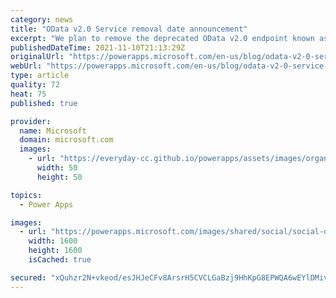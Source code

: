 ```yaml
---
category: news
title: "OData v2.0 Service removal date announcement"
excerpt: "We plan to remove the deprecated OData v2.0 endpoint known as the Organization Data Service from Dataverse on November 4, 2022. "
publishedDateTime: 2021-11-10T21:13:29Z
originalUrl: "https://powerapps.microsoft.com/en-us/blog/odata-v2-0-service-removal-date-announcement/"
webUrl: "https://powerapps.microsoft.com/en-us/blog/odata-v2-0-service-removal-date-announcement/"
type: article
quality: 72
heat: 75
published: true

provider:
  name: Microsoft
  domain: microsoft.com
  images:
    - url: "https://everyday-cc.github.io/powerapps/assets/images/organizations/microsoft.com-50x50.jpg"
      width: 50
      height: 50

topics:
  - Power Apps

images:
  - url: "https://powerapps.microsoft.com/images/shared/social/social-default-image.png"
    width: 1600
    height: 1600
    isCached: true

secured: "xQuhzr2N+vkeod/esJHJeCFv8ArsrH5CVCLGaBzj9HhKpG8EPWQA6wEYlDMivuDbP28RUxTOIQq4B2u4h9kAc4/I8CXmJMpjA6Mlll6/Ad43k6NKMSl9r6jTPf2MCyxu540qrnLPl7Q6AHtuRHusfz0t/XguZw3L5yuvLn9kqAormlPQ62AGYZPCz/oShqMzvEaIR/gAX8i3nPkGADwIrd/eklIhgv/BahN/u0S7oxRGL63ZuPu2pPkURfPS+74tvGTn/UnYWSs+V5mmDCN5LFW7uCpEpAtTBOapRr3jCKiOJke53G18qPUHPPvTvBQIyavyy+HCrYnLymkLVUbUm/a6gsILBsoqN533GhogSM8=;wtFTS6azDqa16N83ze4KSw=="
---
```


